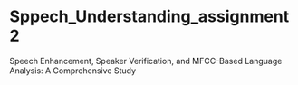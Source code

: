 # Sppech_Understanding_assignment2
Speech Enhancement, Speaker Verification, and MFCC-Based Language Analysis: A Comprehensive Study
